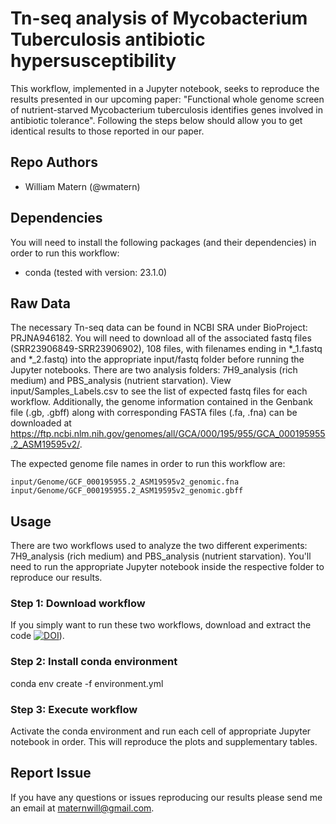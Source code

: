 # Tn-seq analysis of Mycobacterium Tuberculosis antibiotic hypersusceptibility
This workflow, implemented in a Jupyter notebook, seeks to reproduce the results presented in our upcoming paper: "Functional whole genome screen of nutrient-starved Mycobacterium tuberculosis identifies genes involved in antibiotic tolerance". Following the steps below should allow you to get identical results to those reported in our paper.

## Repo Authors

* William Matern (@wmatern)

## Dependencies

You will need to install the following packages (and their dependencies) in order to run this workflow:
* conda (tested with version: 23.1.0)

## Raw Data
The necessary Tn-seq data can be found in NCBI SRA under BioProject: PRJNA946182. You will need to download all of the associated fastq files (SRR23906849-SRR23906902), 108 files, with filenames ending in \*\_1.fastq and \*\_2.fastq) into the appropriate input/fastq folder before running the Jupyter notebooks. There are two analysis folders: 7H9_analysis (rich medium) and PBS_analysis (nutrient starvation). View input/Samples\_Labels.csv to see the list of expected fastq files for each workflow.  Additionally, the genome information contained in the Genbank file (.gb, .gbff) along with corresponding FASTA files (.fa, .fna) can be downloaded at https://ftp.ncbi.nlm.nih.gov/genomes/all/GCA/000/195/955/GCA_000195955.2_ASM19595v2/.

The expected genome file names in order to run this workflow are:

    input/Genome/GCF_000195955.2_ASM19595v2_genomic.fna
    input/Genome/GCF_000195955.2_ASM19595v2_genomic.gbff

## Usage
There are two workflows used to analyze the two different experiments: 7H9_analysis (rich medium) and PBS_analysis (nutrient starvation). You'll need to run the appropriate Jupyter notebook inside the respective folder to reproduce our results.

### Step 1: Download workflow
If you simply want to run these two workflows, download and extract the code [![DOI](https://zenodo.org/badge/619446173.svg)](https://zenodo.org/badge/latestdoi/619446173)).

### Step 2: Install conda environment
conda env create -f environment.yml

### Step 3: Execute workflow
Activate the conda environment and run each cell of appropriate Jupyter notebook in order. This will reproduce the plots and supplementary tables.

## Report Issue
If you have any questions or issues reproducing our results please send me an email at maternwill@gmail.com.
